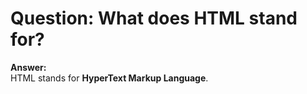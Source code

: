 # Question: What does HTML stand for?

**Answer:**  
HTML stands for **HyperText Markup Language**.
